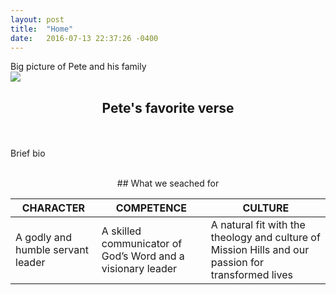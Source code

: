 ```yaml
---
layout: post
title:  "Home"
date:   2016-07-13 22:37:26 -0400
---
```

Big picture of Pete and his family<br>
<img src="https://dl.dropboxusercontent.com/u/11347368/hixson_family.jpg">

## <center>Pete's favorite verse</center>

<br><br>Brief bio <br><br>

<center>## What we seached for</center>


CHARACTER          | COMPETENCE    | CULTURE
------------------ | ------------- |------------------------------------------------------------
A godly and humble servant leader  | A skilled communicator of God’s Word and a visionary leader | A natural fit with the theology and culture of Mission Hills and our passion for transformed lives

 
